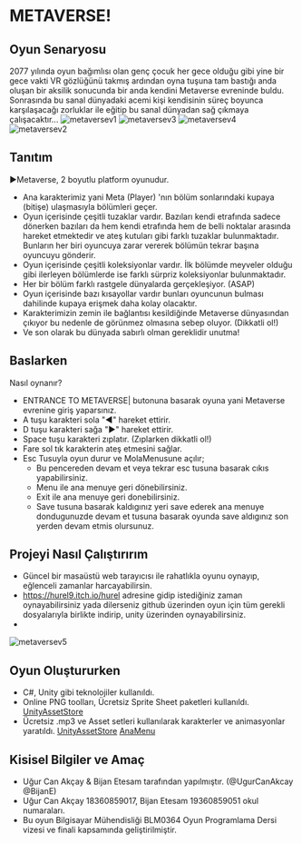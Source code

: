 
# METAVERSE!

## Oyun Senaryosu
2077 yılında oyun bağımlısı olan genç çocuk her gece olduğu gibi yine bir gece vakti VR gözlüğünü takmış ardından oyna tuşuna tam bastığı anda oluşan bir aksilik sonucunda bir anda kendini Metaverse evreninde buldu. Sonrasında bu sanal dünyadaki acemi kişi kendisinin süreç boyunca karşılaşacağı zorluklar ile eğitip bu sanal dünyadan sağ çıkmaya çalışacaktır...
![metaversev1](https://user-images.githubusercontent.com/51748845/143772491-5605fffe-052a-4c4e-ad33-0daaf2dda767.jpg)
![metaversev3](https://user-images.githubusercontent.com/51748845/143772493-af660d44-319e-4857-a841-efde7ac9f38d.jpg)
![metaversev4](https://user-images.githubusercontent.com/51748845/143772495-9a3b8f8b-6182-4118-a2e7-5a648d6cff78.jpg)
![metaversev2](https://user-images.githubusercontent.com/51748845/143772497-d1c929be-3df0-4e91-a646-6fcbcf3e792a.jpg)
## Tanıtım
►Metaverse, 2 boyutlu platform oyunudur.
- Ana karakterimiz yani Meta (Player) 'nın bölüm sonlarındaki kupaya (bitişe) ulaşmasıyla bölümleri geçer. 
- Oyun içerisinde çeşitli tuzaklar vardır. Bazıları kendi etrafında sadece dönerken bazıları da hem kendi etrafında hem de belli noktalar arasında hareket etmektedir ve ateş kutuları gibi farklı tuzaklar bulunmaktadır. Bunların her biri oyuncuya zarar vererek bölümün tekrar başına oyuncuyu gönderir.
- Oyun içerisinde çeşitli koleksiyonlar vardır. İlk bölümde meyveler olduğu gibi ilerleyen bölümlerde ise farklı sürpriz koleksiyonlar bulunmaktadır. 
- Her bir bölüm farklı rastgele dünyalarda gerçekleşiyor. (ASAP)
- Oyun içerisinde bazı kısayollar vardır bunları oyuncunun bulması dahilinde kupaya erişmek daha kolay olacaktır.
- Karakterimizin zemin ile bağlantısı kesildiğinde Metaverse dünyasından çıkıyor bu nedenle de görünmez olmasına sebep oluyor. (Dikkatli ol!)
- Ve son olarak bu dünyada sabırlı olman gereklidir unutma!



## Baslarken
 Nasıl oynanır?
- ENTRANCE TO METAVERSE| butonuna basarak oyuna yani Metaverse evrenine giriş yaparsınız.
- A  tuşu karakteri sola "◄" hareket ettirir.
- D  tuşu karakteri sağa "►" hareket ettirir.
- Space tuşu karakteri zıplatır. (Zıplarken dikkatli ol!)
- Fare sol tık karakterin ateş etmesini sağlar.
- Esc Tusuyla oyun durur ve MolaMenusune açılır;
   - Bu pencereden devam et veya tekrar esc tusuna basarak cıkıs yapabilirsiniz. 
   - Menu ile ana menuye geri dönebilirsiniz. 
   - Exit ile ana menuye geri donebilirsiniz. 
   - Save tusuna basarak kaldıgınız yeri save ederek ana menuye dondugunuzde devam et tusuna basarak oyunda save aldıgınız son yerden devam etmis olursunuz.


## Projeyi Nasıl Çalıştırırım
- Güncel bir masaüstü web tarayıcısı ile rahatlıkla oyunu oynayıp, eğlenceli zamanlar harcayabilirsin.
- https://hurel9.itch.io/hurel adresine gidip istediğiniz zaman oynayabilirsiniz yada dilerseniz github üzerinden oyun için tüm gerekli dosyalarıyla birlikte indirip, unity üzerinden oynayabilirsiniz.
- 
![metaversev5](https://user-images.githubusercontent.com/51748845/143772500-c7ad336c-7a56-428b-9c2f-1158a15f34b8.jpg)



## Oyun Oluştururken
- C#, Unity gibi teknolojiler kullanıldı.
- Online PNG toolları, Ücretsiz Sprite Sheet paketleri kullanıldı. [UnityAssetStore](https://assetstore.unity.com/packages/2d/characters/pixeladventure-1-155360)
- Ücretsiz .mp3 ve Asset setleri kullanılarak karakterler ve animasyonlar yaratıldı. [UnityAssetStore](https://assetstore.unity.com/packages/audio/sound-fx/free-casual-game-sfxpack-54116) [AnaMenu](https://www.youtube.com/watch?v=L_OYo2RS8iU&list=PLwJjxqYuirCLkq42mGw4XKGQlpZSfxsYd)

## Kisisel Bilgiler ve Amaç
- Uğur Can Akçay & Bijan Etesam tarafından yapılmıştır. (@UgurCanAkcay @BijanE)
- Uğur Can Akçay 18360859017, Bijan Etesam 19360859051 okul numaraları.
- Bu oyun Bilgisayar Mühendisliği BLM0364 Oyun Programlama Dersi vizesi ve finali kapsamında geliştirilmiştir.
